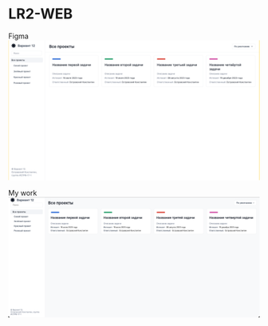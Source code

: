 # LR2-WEB

Figma
![Figma Screenshot](images/figma.png)

My work
![Project Screenshot](images/site.png)
